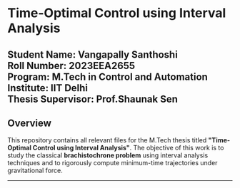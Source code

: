 # Time-Optimal Control using Interval Analysis

**Student Name**: Vangapally Santhoshi  
**Roll Number**: 2023EEA2655  
**Program**: M.Tech in Control and Automation  
**Institute**: IIT Delhi  
**Thesis Supervisor**: Prof.Shaunak Sen
---

## Overview

This repository contains all relevant files for the M.Tech thesis titled **"Time-Optimal Control using Interval Analysis"**. The objective of this work is to study the classical **brachistochrone problem** using interval analysis techniques and to rigorously compute minimum-time trajectories under gravitational force.

---

